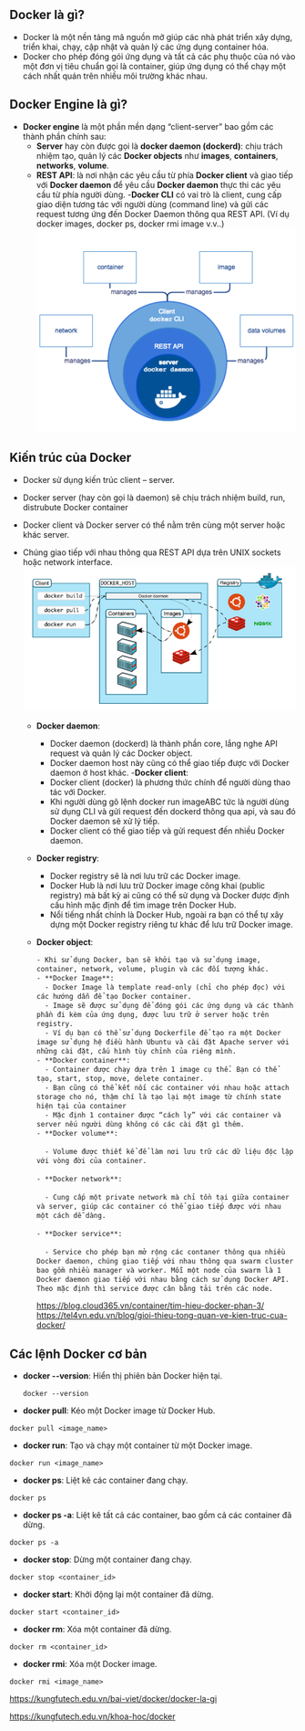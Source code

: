 ## Docker là gì?

- Docker là một nền tảng mã nguồn mở giúp các nhà phát triển xây dựng, triển khai, chạy, cập nhật và quản lý các ứng dụng container hóa.
- Docker cho phép đóng gói ứng dụng và tất cả các phụ thuộc của nó vào một đơn vị tiêu chuẩn gọi là container, giúp ứng dụng có thể chạy một cách nhất quán trên nhiều môi trường khác nhau.

## Docker Engine là gì?

- **Docker engine** là một phần mền dạng “client-server” bao gồm các thành phần chính sau:
  - **Server** hay còn được gọi là **docker daemon (dockerd)**: chịu trách nhiệm tạo, quản lý các **Docker objects** như **images**, **containers**, **networks**, **volume**.
  - **REST API**: là nơi nhận các yêu cầu từ phía **Docker client** và giao tiếp với **Docker daemon** để yêu cầu **Docker daemon** thực thi các yêu cầu từ phía người dùng. -**Docker CLI** có vai trò là client, cung cấp giao diện tương tác với người dùng (command line) và gửi các request tương ứng đến Docker Daemon thông qua REST API. (Ví dụ docker images, docker ps, docker rmi image v.v..)
    ![alt text](image.png)

## Kiến trúc của Docker

- Docker sử dụng kiến trúc client – server.
- Docker server (hay còn gọi là daemon) sẽ chịu trách nhiệm build, run, distrubute Docker container
- Docker client và Docker server có thể nằm trên cùng một server hoặc khác server.
- Chúng giao tiếp với nhau thông qua REST API dựa trên UNIX sockets hoặc network interface.
  ![alt text](image-1.png)

  - **Docker daemon**:
    - Docker daemon (dockerd) là thành phần core, lắng nghe API request và quản lý các Docker object.
    - Docker daemon host này cũng có thể giao tiếp được với Docker daemon ở host khác. -**Docker client**:
    - Docker client (docker) là phương thức chính để người dùng thao tác với Docker.
    - Khi người dùng gõ lệnh docker run imageABC tức là người dùng sử dụng CLI và gửi request đến dockerd thông qua api, và sau đó Docker daemon sẽ xử lý tiếp.
    - Docker client có thể giao tiếp và gửi request đến nhiều Docker daemon.
  - **Docker registry**:
    - Docker registry sẽ là nơi lưu trữ các Docker image.
    - Docker Hub là nơi lưu trữ Docker image công khai (public registry) mà bất kỳ ai cũng có thể sử dụng và Docker được định cấu hình mặc định để tìm image trên Docker Hub.
    - Nổi tiếng nhất chính là Docker Hub, ngoài ra bạn có thể tự xây dựng một Docker registry riêng tư khác để lưu trữ Docker image.
  - **Docker object**:

        - Khi sử dụng Docker, bạn sẽ khởi tạo và sử dụng image, container, network, volume, plugin và các đối tượng khác.
        - **Docker Image**:
          - Docker Image là template read-only (chỉ cho phép đọc) với các hướng dẫn để tạo Docker container.
          - Image sẽ được sử dụng để đóng gói các ứng dụng và các thành phần đi kèm của ứng dụng, được lưu trữ ở server hoặc trên registry.
          - Ví dụ bạn có thể sử dụng Dockerfile để tạo ra một Docker image sử dụng hệ điều hành Ubuntu và cài đặt Apache server với những cài đặt, cấu hình tùy chỉnh của riêng mình.
        - **Docker container**:
          - Container được chạy dựa trên 1 image cụ thể. Bạn có thể tạo, start, stop, move, delete container.
          - Bạn cũng có thể kết nối các container với nhau hoặc attach storage cho nó, thậm chí là tạo lại một image từ chính state hiện tại của container
          - Mặc định 1 container được “cách ly” với các container và server nếu người dùng không có các cài đặt gì thêm.
        - **Docker volume**:

          - Volume được thiết kể để làm nơi lưu trữ các dữ liệu độc lập với vòng đời của container.

        - **Docker network**:

          - Cung cấp một private network mà chỉ tồn tại giữa container và server, giúp các container có thể giao tiếp được với nhau một cách dễ dàng.

        - **Docker service**:

          - Service cho phép bạn mở rộng các contaner thông qua nhiều Docker daemon, chúng giao tiếp với nhau thông qua swarm cluster bao gồm nhiều manager và worker. Mỗi một node của swarm là 1 Docker daemon giao tiếp với nhau bằng cách sử dụng Docker API. Theo mặc định thì service được cân bằng tải trên các node.

    https://blog.cloud365.vn/container/tim-hieu-docker-phan-3/
    https://tel4vn.edu.vn/blog/gioi-thieu-tong-quan-ve-kien-truc-cua-docker/

## Các lệnh Docker cơ bản

- **docker --version**: Hiển thị phiên bản Docker hiện tại.

  ```
  docker --version
  ```

- **docker pull**: Kéo một Docker image từ Docker Hub.

```
docker pull <image_name>
```

- **docker run**: Tạo và chạy một container từ một Docker image.

```
docker run <image_name>
```

- **docker ps**: Liệt kê các container đang chạy.

```
docker ps
```

- **docker ps -a**: Liệt kê tất cả các container, bao gồm cả các container đã dừng.

```
docker ps -a
```

- **docker stop**: Dừng một container đang chạy.

```
docker stop <container_id>
```

- **docker start**: Khởi động lại một container đã dừng.

```
docker start <container_id>
```

- **docker rm**: Xóa một container đã dừng.

```
docker rm <container_id>
```

- **docker rmi**: Xóa một Docker image.

```
docker rmi <image_name>
```

https://kungfutech.edu.vn/bai-viet/docker/docker-la-gi

https://kungfutech.edu.vn/khoa-hoc/docker
